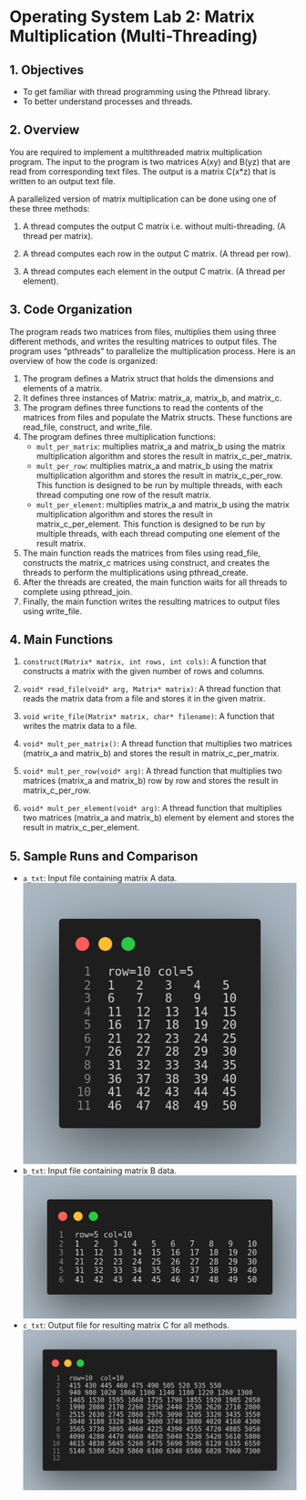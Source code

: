 
# Operating System Lab 2: Matrix Multiplication (Multi-Threading)


## 1. Objectives
- To get familiar with thread programming using the Pthread library.
- To better understand processes and threads.

## 2. Overview
You are required to implement a multithreaded matrix multiplication program. The input to the program is two matrices A(xy) and B(yz) that are read from corresponding text files. The output is a matrix C(x*z) that is written to an output text file.

A parallelized version of matrix multiplication can be done using one of these three methods:
1. A thread computes the output C matrix i.e. without multi-threading. (A thread per matrix).

2. A thread computes each row in the output C matrix. (A thread per row).
3. A thread computes each element in the output C matrix. (A thread per element).

## 3. Code Organization
The program reads two matrices from files, multiplies them using three different methods, and writes the resulting matrices to output files. The program uses “pthreads” to parallelize the multiplication process. Here is an overview of how the code is organized:

1. The program defines a Matrix struct that holds the dimensions and elements of a matrix.
2. It defines three instances of Matrix: matrix_a, matrix_b, and matrix_c.
3. The program defines three functions to read the contents of the matrices from files and populate the Matrix structs. These functions are read_file, construct, and write_file.
4. The program defines three multiplication functions:
   - `mult_per_matrix`: multiplies matrix_a and matrix_b using the matrix multiplication algorithm and stores the result in matrix_c_per_matrix.
   - `mult_per_row`: multiplies matrix_a and matrix_b using the matrix multiplication algorithm and stores the result in matrix_c_per_row. This function is designed to be run by multiple threads, with each thread computing one row of the result matrix.
   - `mult_per_element`: multiplies matrix_a and matrix_b using the matrix multiplication algorithm and stores the result in matrix_c_per_element. This function is designed to be run by multiple threads, with each thread computing one element of the result matrix.
5. The main function reads the matrices from files using read_file, constructs the matrix_c matrices using construct, and creates the threads to perform the multiplications using pthread_create.
6. After the threads are created, the main function waits for all threads to complete using pthread_join.
7. Finally, the main function writes the resulting matrices to output files using write_file.

## 4. Main Functions
1. `construct(Matrix* matrix, int rows, int cols)`: A function that constructs a matrix with the given number of rows and columns.

2. `void* read_file(void* arg, Matrix* matrix)`: A thread function that reads the matrix data from a file and stores it in the given matrix.

3. `void write_file(Matrix* matrix, char* filename)`: A function that writes the matrix data to a file.

4. `void* mult_per_matrix()`: A thread function that multiplies two matrices (matrix_a and matrix_b) and stores the result in matrix_c_per_matrix.

5. `void* mult_per_row(void* arg)`: A thread function that multiplies two matrices (matrix_a and matrix_b) row by row and stores the result in matrix_c_per_row.

6. `void* mult_per_element(void* arg)`: A thread function that multiplies two matrices (matrix_a and matrix_b) element by element and stores the result in matrix_c_per_element.

## 5. Sample Runs and Comparison
- `a_txt`: Input file containing matrix A data.
![](Screens/a_txt.png)
- `b_txt`: Input file containing matrix B data.
![](Screens/b_txt.png)
- `c_txt`: Output file for resulting matrix C for all methods.
![](Screens/c_txt.png)
